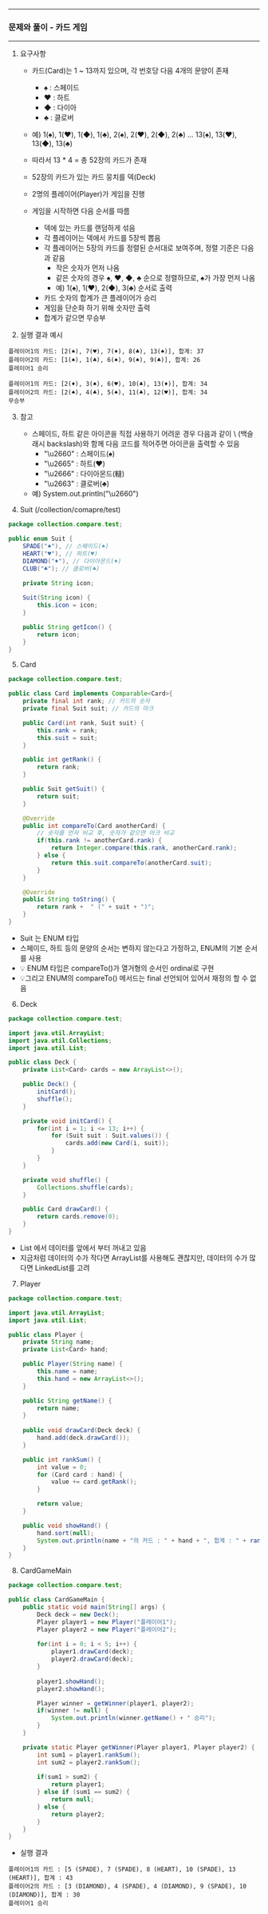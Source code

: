 -----
### 문제와 풀이 - 카드 게임
-----
1. 요구사항
   - 카드(Card)는 1 ~ 13까지 있으며, 각 번호당 다음 4개의 문양이 존재
     + ♠ : 스페이드
     + ♥ : 하트
     + ◆ : 다이아
     + ♣ : 클로버
   - 예) 1(♠), 1(♥), 1(◆), 1(♣), 2(♠), 2(♥), 2(◆), 2(♣) ... 13(♠), 13(♥), 13(◆), 13(♣)
   - 따라서 13 * 4 = 총 52장의 카드가 존재
   - 52장의 카드가 있는 카드 뭉치를 덱(Deck)
   - 2명의 플레이어(Player)가 게임을 진행

   - 게임을 시작하면 다음 순서를 따름
     + 덱에 있는 카드를 랜덤하게 섞음
     + 각 플레이어는 덱에서 카드를 5장씩 뽑음
     + 각 플레이어는 5장의 카드를 정렬된 순서대로 보여주며, 정렬 기준은 다음과 같음
       * 작은 숫자가 먼저 나옴
       * 같은 숫자의 경우 ♠, ♥, ◆, ♣ 순으로 정렬하므로, ♠가 가장 먼저 나옴
       * 예) 1(♠), 1(♥), 2(◆), 3(♣) 순서로 출력
     + 카드 숫자의 합계가 큰 플레이어가 승리
     + 게임을 단순화 하기 위해 숫자만 출력
     + 합계가 같으면 무승부

2. 실행 결과 예시
```
플레이어1의 카드: [2(♠), 7(♥), 7(♦), 8(♣), 13(♠)], 합계: 37
플레이어2의 카드: [1(♠), 1(♣), 6(♠), 9(♠), 9(♣)], 합계: 26
플레이어1 승리
```

```
플레이어1의 카드: [2(♦), 3(♠), 6(♥), 10(♣), 13(♦)], 합계: 34
플레이어2의 카드: [2(♠), 4(♣), 5(♠), 11(♣), 12(♥)], 합계: 34
무승부
```

3. 참고
    - 스페이드, 하트 같은 아이콘을 직접 사용하기 어려운 경우 다음과 같이 \ (백슬래시 backslash)와 함께 다음 코드를 적어주면 아이콘을 출력할 수 있음
      + "\u2660" : 스페이드(♠)
      + "\u2665" : 하트(♥)
      + "\u2666" : 다이아몬드(䡫)
      + "\u2663" : 클로버(♣)
    - 예) System.out.println("\u2660")

4. Suit (/collection/comapre/test)
```java
package collection.compare.test;

public enum Suit {
    SPADE("♠"), // 스페이드(♠)
    HEART("♥"), // 하트(♥)
    DIAMOND("♦"), // 다이아몬드(♦)
    CLUB("♣"); // 클로버(♣)
    
    private String icon;

    Suit(String icon) {
        this.icon = icon;
    }

    public String getIcon() {
        return icon;
    }
}
```
5. Card
```java
package collection.compare.test;

public class Card implements Comparable<Card>{
    private final int rank; // 카드의 숫자
    private final Suit suit; // 카드의 마크

    public Card(int rank, Suit suit) {
        this.rank = rank;
        this.suit = suit;
    }

    public int getRank() {
        return rank;
    }

    public Suit getSuit() {
        return suit;
    }

    @Override
    public int compareTo(Card anotherCard) {
        // 숫자를 먼저 비교 후, 숫자가 같으면 마크 비교
        if(this.rank != anotherCard.rank) {
            return Integer.compare(this.rank, anotherCard.rank);
        } else {
            return this.suit.compareTo(anotherCard.suit);
        }
    }

    @Override
    public String toString() {
        return rank +  " (" + suit + ")";
    }
}
```
   - Suit 는 ENUM 타입
   - 스페이드, 하트 등의 문양의 순서는 변하지 않는다고 가정하고, ENUM의 기본 순서를 사용
   - 💡 ENUM 타입은 compareTo()가 열거형의 순서인 ordinal로 구현
   - 💡그리고 ENUM의 compareTo() 메서드는 final 선언되어 있어서 재정의 할 수 없음

6. Deck
```java
package collection.compare.test;

import java.util.ArrayList;
import java.util.Collections;
import java.util.List;

public class Deck {
    private List<Card> cards = new ArrayList<>();

    public Deck() {
        initCard();
        shuffle();
    }

    private void initCard() {
        for(int i = 1; i <= 13; i++) {
            for (Suit suit : Suit.values()) {
                cards.add(new Card(i, suit));
            }
        }
    }

    private void shuffle() {
        Collections.shuffle(cards);
    }

    public Card drawCard() {
        return cards.remove(0);
    }
}
```
   - List 에서 데이터를 앞에서 부터 꺼내고 있음
   - 지금처럼 데이터의 수가 작다면 ArrayList를 사용해도 괜찮지만, 데이터의 수가 많다면 LinkedList를 고려

7. Player
```java
package collection.compare.test;

import java.util.ArrayList;
import java.util.List;

public class Player {
    private String name;
    private List<Card> hand;

    public Player(String name) {
        this.name = name;
        this.hand = new ArrayList<>();
    }

    public String getName() {
        return name;
    }
    
    public void drawCard(Deck deck) {
        hand.add(deck.drawCard());
    }

    public int rankSum() {
        int value = 0;
        for (Card card : hand) {
            value += card.getRank();
        }

        return value;
    }

    public void showHand() {
        hand.sort(null);
        System.out.println(name + "의 카드 : " + hand + ", 합계 : " + rankSum());
    }
}
```

8. CardGameMain
```java
package collection.compare.test;

public class CardGameMain {
    public static void main(String[] args) {
        Deck deck = new Deck();
        Player player1 = new Player("플레이어1");
        Player player2 = new Player("플레이어2");
        
        for(int i = 0; i < 5; i++) {
            player1.drawCard(deck);
            player2.drawCard(deck);
        }
        
        player1.showHand();
        player2.showHand();

        Player winner = getWinner(player1, player2);
        if(winner != null) {
            System.out.println(winner.getName() + " 승리");
        }
    }

    private static Player getWinner(Player player1, Player player2) {
        int sum1 = player1.rankSum();
        int sum2 = player2.rankSum();
        
        if(sum1 > sum2) {
            return player1;
        } else if (sum1 == sum2) {
            return null;
        } else {
            return player2;
        }
    }
}
```
   - 실행 결과
```
플레이어1의 카드 : [5 (SPADE), 7 (SPADE), 8 (HEART), 10 (SPADE), 13 (HEART)], 합계 : 43
플레이어2의 카드 : [3 (DIAMOND), 4 (SPADE), 4 (DIAMOND), 9 (SPADE), 10 (DIAMOND)], 합계 : 30
플레이어1 승리
```
